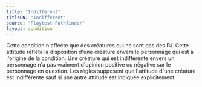 ```yaml
---
title: "Indifférent"
titleEN: "Indifferent"
source: "Playtest Pathfinder"
layout: condition
---
```


Cette condition n'affecte que des créatures qui ne sont pas des PJ. Cette attitude reflète la disposition d'une créature envers le personnage qui est à l'origine de la condition. Une créature qui est indifférente envers un personnage n'a pas vraiment d'opinion positive ou négative sur le personnage en question. Les règles supposent que l'attitude d'une créature est indifférente sauf si une autre attitude est indiquée explicitement.